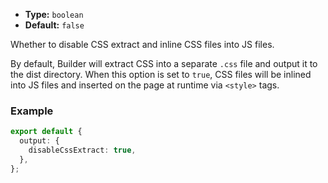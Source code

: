 - **Type:** `boolean`
- **Default:** `false`

Whether to disable CSS extract and inline CSS files into JS files.

By default, Builder will extract CSS into a separate `.css` file and output it to the dist directory. When this option is set to `true`, CSS files will be inlined into JS files and inserted on the page at runtime via `<style>` tags.

### Example

```ts
export default {
  output: {
    disableCssExtract: true,
  },
};
```
